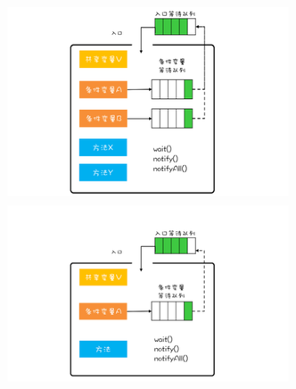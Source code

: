 ![img](../images/67ee3004d3e6eafbade9cc7b011847f5.png)

![img](../images/57e4d94e90226b70be3d57024f5333fa.png)